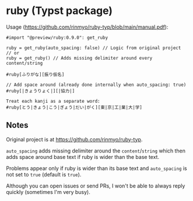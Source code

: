 # ruby (Typst package)

Usage (<https://github.com/rinmyo/ruby-typ/blob/main/manual.pdf>):

```typst
#import "@preview/ruby:0.9.0": get_ruby

ruby = get_ruby(auto_spacing: false) // Logic from original project
// or
ruby = get_ruby() // Adds missing delimiter around every content/string

#ruby[ふりがな][振り仮名]

// Add space around (already done internally when auto_spacing: true)
#ruby[|きょうりょく|][|協力|]

Treat each kanji as a separate word:
#ruby[とう|きょう|こう|ぎょう|だい|がく][東|京|工|業|大|学]
```

## Notes

Original project is at <https://github.com/rinmyo/ruby-typ>.

`auto_spacing` adds missing delimiter around the `content`/`string` which
then adds space around base text if ruby is wider than the base text.

Problems appear only if ruby is wider than its base text and `auto_spacing` is
not set to `true` (default is `true`).

Although you can open issues or send PRs, I won't be able to always reply
quickly (sometimes I'm very busy).
